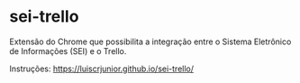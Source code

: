 # sei-trello

Extensão do Chrome que possibilita a integração entre o Sistema Eletrônico de Informações (SEI) e o Trello.

Instruções: https://luiscrjunior.github.io/sei-trello/
